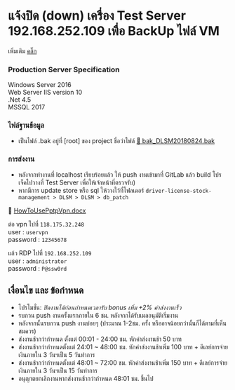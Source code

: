# แจ้งปิด (down) เครื่อง Test Server 192.168.252.109 เพื่อ BackUp ไฟล์ VM
เพิ่มเติม [คลิ๊ก](https://gitlab.com/nysiis-solutions/driver-license-stock-management/issues/14)

### Production Server Specification
Windows Server 2016  
Web Server IIS version 10  
.Net 4.5  
MSSQL 2017

### ไฟล์ฐานข้อมูล
- เป็นไฟล์ .bak อยู่ที่ [root] ของ project ชื่อว่าไฟล์ [:paperclip: bak_DLSM20180824.bak](https://gitlab.com/nysiis-solutions/driver-license-stock-management/blob/master/bak_DLSM20180824.bak)

### การส่งงาน
- หลังจากทำงานที่ localhost เรียบร้อยแล้ว ให้ push งานเข้ามาที่ GitLab แล้ว build โปรเจ็คไปวางที่ Test Server เพื่อให้เจ้าหน้าที่ตรวจรับ)
- หากมีการ update store หรือ sql ให้วางใว้ที่โฟลเดอร์ `driver-license-stock-management > DLSM > DLSM > db_patch`

:paperclip: [HowToUsePptpVpn.docx](https://adiwitcoth.sharepoint.com/:w:/g/ESrmHgXT6qJFtHASaLAVE8kB3UjpN95gduKC0P5eYPt6HA?e=Ug8SOI)

ต่อ vpn ไปที่ `118.175.32.248`  
user : `uservpn`  
password : `12345678`  

แล้ว RDP ไปที่ `192.168.252.109`  
user : `administrator`  
password : `P@ssw0rd`

## เงื่อนไข และ ข้อกำหนด
- โปรโมชั่น: *ปิดงานได้ก่อนกำหนดเวลารับ bonus เพิ่ม +2% ค่าส่งงานเร็ว*
- รบกวน push งานครั้งแรกภายใน 6 ชม. หลังจากได้รับเมลอนุมัติเริ่มงาน
- หลังจากนั้นรบกวน push งานบ่อยๆ (ประมาณ 1-2ชม. ครั้ง หรืออาจน้อยกว่านั้นก็ได้ตามที่เห็นสมควร)
- ส่งงานช้ากว่ากำหนด ตั้งแต่ 00:01 - 24:00 ชม. หักค่าส่งงานช้า 50 บาท
- ส่งงานช้ากว่ากำหนดตั้งแต่ 24:01 ~ 48:00 ชม. หักค่าส่งงานช้าเพิ่ม 100 บาท + ดีเลย์การจ่ายเงินภายใน 3 วันฯเป็น 5 วันทำการ
- ส่งงานช้ากว่ากำหนดตั้งแต่ 48:01 ~ 72:00 ชม. หักค่าส่งงานช้าเพิ่ม 150 บาท + ดีเลย์การจ่ายเงินภายใน 3 วันฯเป็น 15 วันทำการ
- อนุญาตยกเลิกงานหากส่งงานช้ากว่ากำหนด 48:01 ชม. ขึ้นไป